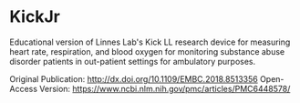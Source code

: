 # KickJr

Educational version of Linnes Lab's Kick LL research device for measuring heart rate, respiration, and blood oxygen
for monitoring substance abuse disorder patients in out-patient settings for ambulatory purposes.


Original Publication: http://dx.doi.org/10.1109/EMBC.2018.8513356
Open-Access Version: https://www.ncbi.nlm.nih.gov/pmc/articles/PMC6448578/



